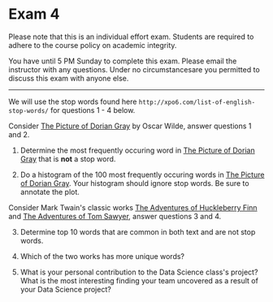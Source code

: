 
# Exam 4

Please note that this is an individual effort exam.  Students are required to adhere to the course policy on academic integrity.

You have until 5 PM Sunday to complete this exam.  Please email the instructor with any questions.  Under no circumstancesare you permitted to discuss this exam with anyone else.

---

We will use the stop words found here `http://xpo6.com/list-of-english-stop-words/` for questions 1 - 4 below.

Consider [The Picture of Dorian Gray](https://www.gutenberg.org/cache/epub/174/pg174.txt) by Oscar Wilde, answer questions 1 and 2.

1. Determine the most frequently occuring word in [The Picture of Dorian Gray](https://www.gutenberg.org/cache/epub/174/pg174.txt) that is **not** a stop word.

2. Do a histogram of the 100 most frequently occuring words in [The Picture of Dorian Gray](https://www.gutenberg.org/cache/epub/174/pg174.txt).  Your histogram should ignore stop words.  Be sure to annotate the plot.

Consider Mark Twain's classic works [The Adventures of Huckleberry Finn](https://www.gutenberg.org/cache/epub/76/pg76.txt) and [The Adventures of Tom Sawyer](https://www.gutenberg.org/cache/epub/74/pg74.txt), answer questions 3 and 4.

3. Determine top 10 words that are common in both text and are not stop words.

4. Which of the two works has more unique words?

5. What is your personal contribution to the Data Science class's project? What is the most interesting finding your team uncovered as a result of your Data Science project?


